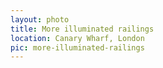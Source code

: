```yaml
---
layout: photo
title: More illuminated railings
location: Canary Wharf, London
pic: more-illuminated-railings
---
```

